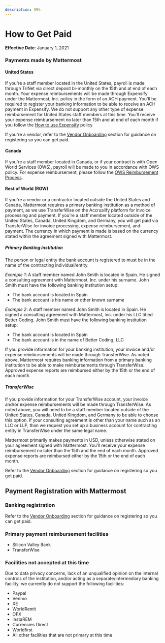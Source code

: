```yaml
---
description: 99%
---
```


# How to Get Paid

**Effective Date**: January 1, 2021

### Payments made by Mattermost

#### United States

If you're a staff member located in the United States, payroll is made through TriNet via direct deposit bi-monthly on the 15th and at end of each month. Your expense reimbursements will be made through Expensify under the Mattermost, Inc. policy in the form of an ACH payment. You'll be required to register your banking information to be able to receive an ACH payment in Expensify. We do not support any other type of expense reimbursement for United States staff members at this time. You'll receive your expense reimbursement no later than 15th and at end of each month if you follow the [How to use Expensify](https://handbook.mattermost.com/company/how-to-guides-for-staff/how-to-spend-company-money/how-to-use-expensify#expense-reimbursement-policy) policy.

If you're a vendor, refer to the [Vendor Onboarding](https://handbook.mattermost.com/operations/finance/onboarding/how-to-on-board-as-a-vendor) section for guidance on registering so you can get paid.

#### Canada

If you're a staff member located in Canada, or if your contract is with Open World Services \(OWS\), payroll will be made to you in accordance with OWS policy. For expense reimbursement, please follow the [OWS Reimbursement Process](https://handbook.mattermost.com/company/how-to-guides-for-staff/how-to-spend-company-money/how-to-use-expensify#open-world-services-ows).

#### Rest of World (ROW)

If you're a vendor or a contractor located outside the United States and Canada, Mattermost requires a primary banking institution as a method of payment, as we use TransferWise on the Accrualify platform for invoice processing and payment. If you're a staff member located outside of the United States, Canada, United Kingdom, and Germany, you will get paid via TransferWise for invoice processing, expense reimbursement, and payment. The currency in which payment is made is based on the currency stated within the agreement signed with Mattermost.

##### Primary Banking Institution

The person or legal entity the bank account is registered to must be in the name of the contracting individual/entity.

_Example 1_: A staff member named John Smith is located in Spain. He signed a consulting agreement with Mattermost, Inc. under his surname. John Smith must have the following banking institution setup:

* The bank account is located in Spain
* The bank account is his name or other known surname

_Example 2_: A staff member named John Smith is located in Spain. He signed a consulting agreement with Mattermost, Inc. under his LLC titled Better Coding. John Smith must have the following banking institution setup:

* The bank account is located in Spain
* The bank account is in the name of Better Coding, LLC

If you provide information for your banking institution, your invoice and/or expense reimbursements will be made through TransferWise. As noted above, Mattermost requires banking information from a primary banking institution to be able to make reimbursements through TransferWise. Approved expense reports are reimbursed either by the 15th or the end of each month.

##### TransferWise

If you provide information for your TransferWise account, your invoice and/or expense reimbursements will be made through TransferWise. As noted above, you will need to be a staff member located outside of the United States, Canada, United Kingdom, and Germany to be able to choose this option. If your consulting agreement is other than your name such as an LLC or LLP, than we request you set up a business account for contracting entity in TransferWise under the same legal name.

Mattermost primarily makes payments in USD, unless otherwise stated on your agreement signed with Mattermost. You'll receive your expense reimbursement no later than the 15th and the end of each month. Approved expense reports are reimbursed either by the 15th or the end of each month.

Refer to the [Vendor Onboarding](https://handbook.mattermost.com/operations/finance/onboarding/how-to-on-board-as-a-vendor) section for guidance on registering so you get paid.

## Payment Registration with Mattermost

### Banking registration

Refer to the [Vendor Onboarding](https://handbook.mattermost.com/operations/finance/onboarding/how-to-on-board-as-a-vendor) section for guidance on registering so you can get paid.

### Primary payment reimbursement facilities

* Silicon Valley Bank
* TransferWise

### Facilities not accepted at this time

Due to data privacy concerns, lack of an unqualified opinion on the internal controls of the institution, and/or acting as a separate/intermediary banking facility, we currently do not support the following facilities:

* Paypal
* Venmo
* XE
* WorldRemit
* OFX
* InstaREM
* Currencies Direct
* Worldfirst
* All other facilities that are not primary at this time
